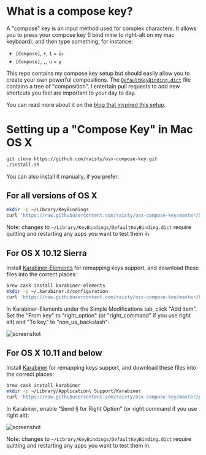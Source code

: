 # What is a compose key?

A "compose" key is an input method used for complex characters.  It allows you to press your compose key (I bind mine to right-alt on my mac keyboard), and then type something, for instance:

* `[Compose]`, `+`, `1` = `👍`
* `[Compose]`, `,`, `u` = `µ`

This repo contains my compose key setup but should easily allow you to create your own powerful compositions.  The [`DefaultKeyBinding.dict`](DefaultKeyBinding.dict) file contains a tree of "composition".  I entertain pull requests to add new shortcuts you feel are important to your day to day.

You can read more about it on the [blog that inspired this setup](http://lolengine.net/blog/2012/06/17/compose-key-on-os-x).

# Setting up a "Compose Key" in Mac OS X

```bash
git clone https://github.com/raisty/osx-compose-key.git
./install.sh
```

You can also install it manually, if you prefer:

## For all versions of OS X

```bash
mkdir -p ~/Library/KeyBindings
curl 'https://raw.githubusercontent.com/raisty/osx-compose-key/master/DefaultKeyBinding.dict' -o ~/Library/KeyBindings/DefaultKeyBinding.dict
```

Note: changes to `~/Library/KeyBindings/DefaultKeyBinding.dict` require quitting and restarting any apps you want to test them in.

## For OS X 10.12 Sierra

Install [Karabiner-Elements](https://github.com/tekezo/Karabiner-Elements) for remapping keys support, and download these files into the correct places:

```bash
brew cask install karabiner-elements
mkdir -p ~/.karabiner.d/configuration
curl 'https://raw.githubusercontent.com/raisty/osx-compose-key/master/karabiner.json' -o ~/.karabiner.d/configuration/karabiner.json
```

In Karabiner-Elements under the Simple Modifications tab, click "Add item". Set the "From key" to "right_option" (or "right_command" if you use right alt) and "To key" to "non_us_backslash":

![screenshot](/settings-elements.png)

## For OS X 10.11 and below

Install [Karabiner](https://pqrs.org/osx/karabiner/) for remapping keys support, and download these files into the correct places:

```bash
brew cask install karabiner
mkdir -p ~/Library/Application\ Support/Karabiner
curl 'https://raw.githubusercontent.com/raisty/osx-compose-key/master/private.xml' -o ~/Library/Application\ Support/Karabiner/private.xml
```

In Karabiner, enable "Send § for Right Option" (or right command if you use right alt):

![screenshot](settings.png)

Note: changes to `~/Library/KeyBindings/DefaultKeyBinding.dict` require quitting and restarting any apps you want to test them in.
